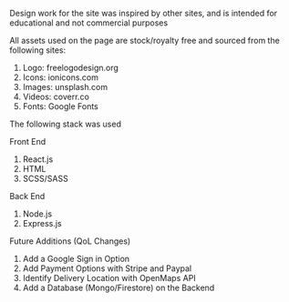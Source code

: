 Design work for the site was inspired by other sites, and is intended for educational and not commercial purposes

All assets used on the page are stock/royalty free and sourced from the following sites:

1. Logo: freelogodesign.org
2. Icons: ionicons.com
3. Images: unsplash.com
4. Videos: coverr.co
5. Fonts: Google Fonts

The following stack was used

Front End

1. React.js
2. HTML
3. SCSS/SASS

Back End

1. Node.js
2. Express.js


Future Additions (QoL Changes)

1. Add a Google Sign in Option
2. Add Payment Options with Stripe and Paypal
3. Identify Delivery Location with OpenMaps API 
4. Add a Database (Mongo/Firestore) on the Backend